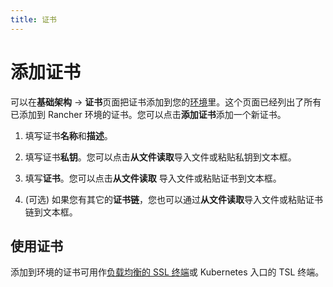 ```yaml
---
title: 证书
---
```


# 添加证书

可以在**基础架构** -> **证书**页面把证书添加到您的[环境](/docs/rancher1/configurations/environments/_index)里。这个页面已经列出了所有已添加到 Rancher 环境的证书。您可以点击**添加证书**添加一个新证书。

1. 填写证书**名称**和**描述**。

2. 填写证书**私钥**。您可以点击**从文件读取**导入文件或粘贴私钥到文本框。

3. 填写**证书**。您可以点击**从文件读取** 导入文件或粘贴证书到文本框。

4. (可选) 如果您有其它的**证书链**，您也可以通过**从文件读取**导入文件或粘贴证书链到文本框。

## 使用证书

添加到环境的证书可用作[负载均衡的 SSL 终端](/docs/rancher1/infrastructure/cattle/adding-load-balancers/_index)或 Kubernetes 入口的 TSL 终端。
